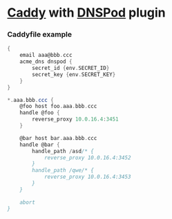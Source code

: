 # [Caddy](https://github.com/caddyserver/caddy) with [DNSPod](https://github.com/nayukidayo/caddy/pkg/dnspod) plugin

### Caddyfile example

```Groovy
{
	email aaa@bbb.ccc
	acme_dns dnspod {
		secret_id {env.SECRET_ID}
		secret_key {env.SECRET_KEY}
	}
}

*.aaa.bbb.ccc {
	@foo host foo.aaa.bbb.ccc
	handle @foo {
		reverse_proxy 10.0.16.4:3451
	}

	@bar host bar.aaa.bbb.ccc
	handle @bar {
		handle_path /asd/* {
			reverse_proxy 10.0.16.4:3452
		}
		handle_path /qwe/* {
			reverse_proxy 10.0.16.4:3453
		}
	}

	abort
}
```
